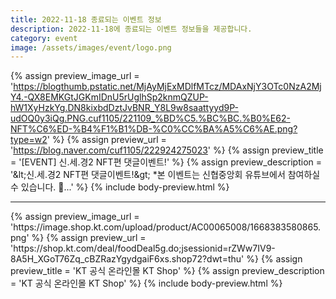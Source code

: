 ```yaml
---
title: 2022-11-18 종료되는 이벤트 정보
description: 2022-11-18에 종료되는 이벤트 정보들을 제공합니다.
category: event
image: /assets/images/event/logo.png
---
```

{% assign preview_image_url = 'https://blogthumb.pstatic.net/MjAyMjExMDlfMTcz/MDAxNjY3OTc0NzA2MjY4.-QX8EMKGtJGKmIDnU5rUglhSp2knmQZUP-hW1XyHzkYg.DN8kixbdDztJvBNR_Y8L9w8saattyyd9P-udOQ0y3iQg.PNG.cuf1105/221109_%BD%C5.%BC%BC.%B0%E62-NFT%C6%ED-%B4%F1%B1%DB-%C0%CC%BA%A5%C6%AE.png?type=w2' %}
{% assign preview_url = 'https://blog.naver.com/cuf1105/222924275023' %}
{% assign preview_title = '[EVENT] 신.세.경2 NFT편 댓글이벤트!' %}
{% assign preview_description = '&amp;lt;신.세.경2 NFT편 댓글이벤트!&amp;gt; *본 이벤트는 신협중앙회 유튜브에서 참여하실 수 있습니다. 📣...' %}
{% include body-preview.html %}
<hr>{% assign preview_image_url = 'https:&#x2F;&#x2F;image.shop.kt.com&#x2F;upload&#x2F;product&#x2F;AC00065008&#x2F;1668383580865.png' %}
{% assign preview_url = 'https://shop.kt.com/deal/foodDeal5g.do;jsessionid=rZWw7IV9-8A5H_XGoT76Zq_cBZRazYgydgaiF6xs.shop72?dwt=thu' %}
{% assign preview_title = 'KT 공식 온라인몰 KT Shop' %}
{% assign preview_description = 'KT 공식 온라인몰 KT Shop' %}
{% include body-preview.html %}
